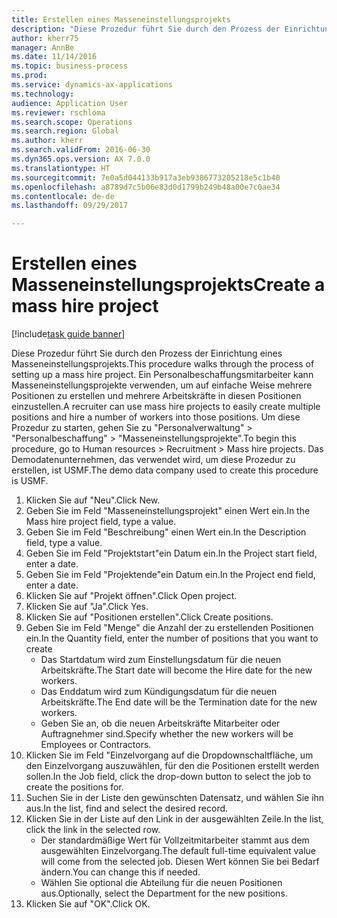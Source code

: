 ```yaml
--- 
title: Erstellen eines Masseneinstellungsprojekts
description: "Diese Prozedur führt Sie durch den Prozess der Einrichtung eines Masseneinstellungsprojekts."
author: kherr75
manager: AnnBe
ms.date: 11/14/2016
ms.topic: business-process
ms.prod: 
ms.service: dynamics-ax-applications
ms.technology: 
audience: Application User
ms.reviewer: rschloma
ms.search.scope: Operations
ms.search.region: Global
ms.author: kherr
ms.search.validFrom: 2016-06-30
ms.dyn365.ops.version: AX 7.0.0
ms.translationtype: HT
ms.sourcegitcommit: 7e0a5d044133b917a3eb9386773205218e5c1b40
ms.openlocfilehash: a8789d7c5b06e83d0d1799b249b48a00e7c0ae34
ms.contentlocale: de-de
ms.lasthandoff: 09/29/2017

---
```

# <a name="create-a-mass-hire-project"></a><span data-ttu-id="10132-103">Erstellen eines Masseneinstellungsprojekts</span><span class="sxs-lookup"><span data-stu-id="10132-103">Create a mass hire project</span></span>

[!include[task guide banner](../../includes/task-guide-banner.md)]

<span data-ttu-id="10132-104">Diese Prozedur führt Sie durch den Prozess der Einrichtung eines Masseneinstellungsprojekts.</span><span class="sxs-lookup"><span data-stu-id="10132-104">This procedure walks through the process of setting up a mass hire project.</span></span> <span data-ttu-id="10132-105">Ein Personalbeschaffungsmitarbeiter kann Masseneinstellungsprojekte verwenden, um auf einfache Weise mehrere Positionen zu erstellen und mehrere Arbeitskräfte in diesen Positionen einzustellen.</span><span class="sxs-lookup"><span data-stu-id="10132-105">A recruiter can use mass hire projects to easily create multiple positions and hire a number of workers into those positions.</span></span> <span data-ttu-id="10132-106">Um diese Prozedur zu starten, gehen Sie zu "Personalverwaltung" > "Personalbeschaffung" > "Masseneinstellungsprojekte".</span><span class="sxs-lookup"><span data-stu-id="10132-106">To begin this procedure, go to Human resources > Recruitment > Mass hire projects.</span></span> <span data-ttu-id="10132-107">Das Demodatenunternehmen, das verwendet wird, um diese Prozedur zu erstellen, ist USMF.</span><span class="sxs-lookup"><span data-stu-id="10132-107">The demo data company used to create this procedure is USMF.</span></span>

1. <span data-ttu-id="10132-108">Klicken Sie auf "Neu".</span><span class="sxs-lookup"><span data-stu-id="10132-108">Click New.</span></span>
2. <span data-ttu-id="10132-109">Geben Sie im Feld "Masseneinstellungsprojekt" einen Wert ein.</span><span class="sxs-lookup"><span data-stu-id="10132-109">In the Mass hire project field, type a value.</span></span>
3. <span data-ttu-id="10132-110">Geben Sie im Feld "Beschreibung" einen Wert ein.</span><span class="sxs-lookup"><span data-stu-id="10132-110">In the Description field, type a value.</span></span>
4. <span data-ttu-id="10132-111">Geben Sie im Feld "Projektstart"ein Datum ein.</span><span class="sxs-lookup"><span data-stu-id="10132-111">In the Project start field, enter a date.</span></span>
5. <span data-ttu-id="10132-112">Geben Sie im Feld "Projektende"ein Datum ein.</span><span class="sxs-lookup"><span data-stu-id="10132-112">In the Project end field, enter a date.</span></span>
6. <span data-ttu-id="10132-113">Klicken Sie auf "Projekt öffnen".</span><span class="sxs-lookup"><span data-stu-id="10132-113">Click Open project.</span></span>
7. <span data-ttu-id="10132-114">Klicken Sie auf "Ja".</span><span class="sxs-lookup"><span data-stu-id="10132-114">Click Yes.</span></span>
8. <span data-ttu-id="10132-115">Klicken Sie auf "Positionen erstellen".</span><span class="sxs-lookup"><span data-stu-id="10132-115">Click Create positions.</span></span>
9. <span data-ttu-id="10132-116">Geben Sie im Feld "Menge" die Anzahl der zu erstellenden Positionen ein.</span><span class="sxs-lookup"><span data-stu-id="10132-116">In the Quantity field, enter the number of positions that you want to create</span></span>
    * <span data-ttu-id="10132-117">Das Startdatum wird zum Einstellungsdatum für die neuen Arbeitskräfte.</span><span class="sxs-lookup"><span data-stu-id="10132-117">The Start date will become the Hire date for the new workers.</span></span>  
    * <span data-ttu-id="10132-118">Das Enddatum wird zum Kündigungsdatum für die neuen Arbeitskräfte.</span><span class="sxs-lookup"><span data-stu-id="10132-118">The End date will be the Termination date for the new workers.</span></span>  
    * <span data-ttu-id="10132-119">Geben Sie an, ob die neuen Arbeitskräfte Mitarbeiter oder Auftragnehmer sind.</span><span class="sxs-lookup"><span data-stu-id="10132-119">Specify whether the new workers will be Employees or Contractors.</span></span>  
10. <span data-ttu-id="10132-120">Klicken Sie im Feld "Einzelvorgang auf die Dropdownschaltfläche, um den Einzelvorgang auszuwählen, für den die Positionen erstellt werden sollen.</span><span class="sxs-lookup"><span data-stu-id="10132-120">In the Job field, click the drop-down button to select the job to create the positions for.</span></span>
11. <span data-ttu-id="10132-121">Suchen Sie in der Liste den gewünschten Datensatz, und wählen Sie ihn aus.</span><span class="sxs-lookup"><span data-stu-id="10132-121">In the list, find and select the desired record.</span></span>
12. <span data-ttu-id="10132-122">Klicken Sie in der Liste auf den Link in der ausgewählten Zeile.</span><span class="sxs-lookup"><span data-stu-id="10132-122">In the list, click the link in the selected row.</span></span>
    * <span data-ttu-id="10132-123">Der standardmäßige Wert für Vollzeitmitarbeiter stammt aus dem ausgewählten Einzelvorgang.</span><span class="sxs-lookup"><span data-stu-id="10132-123">The default full-time equivalent value will come from the selected job.</span></span> <span data-ttu-id="10132-124">Diesen Wert können Sie bei Bedarf ändern.</span><span class="sxs-lookup"><span data-stu-id="10132-124">You can change this if needed.</span></span>  
    * <span data-ttu-id="10132-125">Wählen Sie optional die Abteilung für die neuen Positionen aus.</span><span class="sxs-lookup"><span data-stu-id="10132-125">Optionally, select the Department for the new positions.</span></span>  
13. <span data-ttu-id="10132-126">Klicken Sie auf "OK".</span><span class="sxs-lookup"><span data-stu-id="10132-126">Click OK.</span></span>


